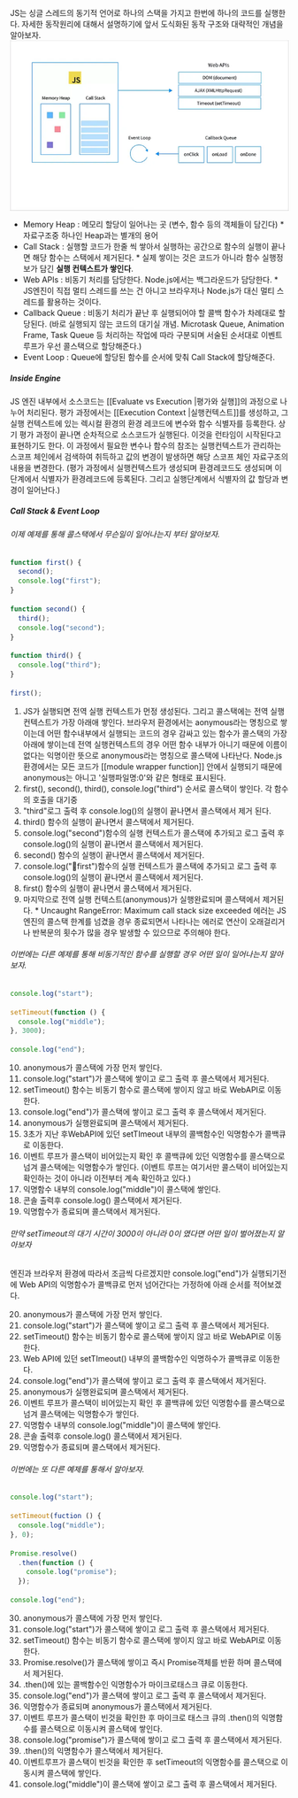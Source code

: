 JS는 싱글 스레드의 동기적 언어로 하나의 스택을 가지고 한번에 하나의 코드를 실행한다. 자세한 동작원리에 대해서 설명하기에 앞서 도식화된 동작 구조와 대략적인 개념을 알아보자.
<img style="display: block;-webkit-user-select: none;margin: auto;background-color: hsl(0, 0%, 90%);transition: background-color 300ms;" src="https://raw.githubusercontent.com/sladhe01/lab/refs/heads/main/images/1_eFvdHDgxCM6C20Zt80I7Jg.webp">
- Memory Heap : 메모리 할당이 일어나는 곳 (변수, 함수 등의 객체들이 담긴다)
  \* 자료구조중 하나인 Heap과는 별개의 용어
- Call Stack : 실행할 코드가 한줄 씩 쌓아서 실행하는 공간으로 함수의 실행이 끝나면 해당 함수는 스택에서 제거된다.
  \* 실제 쌓이는 것은 코드가 아니라 함수 실행정보가 담긴 **실행 컨텍스트가 쌓인다**.
- Web APIs : 비동기 처리를 담당한다. Node.js에서는 백그라운드가 담당한다.
  \* JS엔진이 직접 멀티 스레드를 쓰는 건 아니고 브라우저나 Node.js가 대신 멀티 스레드를 활용하는 것이다.
- Callback Queue : 비동기 처리가 끝난 후 실행되어야 할 콜백 함수가 차례대로 할당된다. (바로 실행되지 않는 코드의 대기실 개념. Microtask Queue, Animation Frame, Task Queue 등 처리하는 작업에 따라 구분되며 서술된 순서대로 이벤트루프가 우선 콜스택으로 할당해준다.)
- Event Loop : Queue에 할당된 함수를 순서에 맞춰 Call Stack에 할당해준다.
##### Inside Engine
JS 엔진 내부에서 소스코드는 [[Evaluate vs Execution |평가와 실행]]의 과정으로 나누어 처리된다.
평가 과정에서는 [[Execution Context |실행컨텍스트]]를 생성하고, 그 실행 컨텍스트에 있는 렉시컬 환경의 환경 레코드에 변수와 함수 식별자를 등록한다.
상기 평가 과정이 끝나면 순차적으로 소스코드가 실행된다. 이것을 런타임이 시작된다고 표현하기도 한다. 이 과정에서 필요한 변수나 함수의 참조는 실행컨텍스트가 관리하는 스코프 체인에서 검색하여 취득하고 값의 변경이 발생하면 해당 스코프 체인 자료구조의 내용을 변경한다.
(평가 과정에서 실행컨텍스트가 생성되며 환경레코드도 생성되며 이 단계에서 식별자가 환경레코드에 등록된다. 그리고 실행단계에서 식별자의 값 할당과 변경이 일어난다.)

##### Call Stack & Event Loop
###### 이제 예제를 통해 콜스택에서 무슨일이 일어나는지 부터 알아보자.

```js
function first() {
  second();
  console.log("first");
}

function second() {
  third();
  console.log("second");
}

function third() {
  console.log("third");
}

first();
```

1. JS가 실행되면 전역 실행 컨텍스트가 먼정 생성된다. 그리고 콜스택에는 전역 실행컨텍스트가 가장 아래애 쌓인다.
   브라우저 환경에서는 aonymous라는 명칭으로 쌓이는데 어떤 함수내부에서 실행되는 코드의 경우 감싸고 있는 함수가 콜스택의 가장 아래에 쌓이는데 전역 실행컨텍스트의 경우 어떤 함수 내부가 아니기 때문에 이름이 없다는 익명이란 뜻으로 anonymous라는 명칭으로 콜스택에 나타난다. Node.js환경에서는 모든 코드가 [[module wrapper function]] 안에서 실행되기 때문에 anonymous는 아니고 '실행파일명:0'와 같은 형태로 표시된다.
2. first(), second(), third(), console.log("third") 순서로 콜스택이 쌓인다. 각 함수의 호출을 대기중
3. "third"로그 출력 후 console.log()의 실행이 끝나면서 콜스택에서 제거 된다.
4. third() 함수의 실행이 끝나면서 콜스택에서 제거된다.
5. console.log("second")함수의 실행 컨텍스트가 콜스택에 추가되고 로그 출력 후 console.log()의 실행이 끝나면서 콜스택에서 제거된다.
6. second() 함수의 실행이 끝나면서 콜스택에서 제거된다.
7. console.log("first")함수의 실행 컨텍스트가 콜스택에 추가되고 로그 출력 후 console.log()의 실행이 끝나면서 콜스택에서 제거된다.
8. first() 함수의 실행이 끝나면서 콜스택에서 제거된다.
9. 마지막으로 전역 실행 컨텍스트(anonymous)가 실행완료되며 콜스택에서 제거된다.
\* Uncaught RangeError: Maximum call stack size exceeded 에러는 JS엔진의 콜스택 한계를 넘겼을 경우 종료되면서 나타나는 에러로 연산이 오래걸리거나 반복문의 횟수가 많을 경우 발생할 수 있으므로 주의해야 한다.
###### 이번에는 다른 예제를 통해 비동기적인 함수를 실행할 경우 어떤 일이 일어나는지 알아보자.

```js
console.log("start");

setTimeout(function () {
  console.log("middle");
}, 3000);

console.log("end");
```

10. anonymous가 콜스택에 가장 먼저 쌓인다.
11. console.log("start")가 콜스택에 쌓이고 로그 출력 후 콜스택에서 제거된다.
12. setTimeout() 함수는 비동기 함수로 콜스택에 쌓이지 않고 바로 WebAPI로 이동한다.
13. console.log("end")가 콜스택에 쌓이고 로그 출력 후 콜스택에서 제거된다.
14. anonymous가 실행완료되며 콜스택에서 제거된다.
15. 3초가 지난 후WebAPI에 있던 setTImeout 내부의 콜백함수인 익명함수가 콜백큐로 이동한다.
16. 이벤트 루프가 콜스택이 비어있는지 확인 후 콜백큐에 있던 익명함수를 콜스택으로 넘겨 콜스택에는 익명함수가 쌓인다. (이벤트 루프는 여기서만 콜스택이 비어있는지 확인하는 것이 아니라 이전부터 계속 확인하고 있다.)
17. 익명함수 내부의 console.log("middle")이 콜스택에 쌓인다.
18. 콘솔 출력후 console.log() 콜스택에서 제거된다.
19. 익명함수가 종료되며 콜스택에서 제거된다.

###### 만약 setTimeout의 대기 시간이  3000이 아니라 0이 였다면 어떤 일이 벌어졌는지 알아보자

엔진과 브라우저 환경에 따라서 조금씩 다르겠지만 console.log("end")가 실행되기전에 Web API의 익명함수가 콜백큐로 먼저 넘어간다는 가정하에 아래 순서를 적어보겠다.

20. anonymous가 콜스택에 가장 먼저 쌓인다.
21. console.log("start")가 콜스택에 쌓이고 로그 출력 후 콜스택에서 제거된다.
22. setTimeout() 함수는 비동기 함수로 콜스택에 쌓이지 않고 바로 WebAPI로 이동한다.
23. Web API에 있던 setTImeout() 내부의 콜백함수인 익명하수가 콜백큐로 이동한다.
24. console.log("end")가 콜스택에 쌓이고 로그 출력 후 콜스택에서 제거된다.
25. anonymous가 실행완료되며 콜스택에서 제거된다.
26. 이벤트 루프가 콜스택이 비어있는지 확인 후 콜백큐에 있던 익명함수를 콜스택으로 넘겨 콜스택에는 익명함수가 쌓인다.
27. 익명함수 내부의 console.log("middle")이 콜스택에 쌓인다.
28. 콘솔 출력후 console.log() 콜스택에서 제거된다.
29. 익명함수가 종료되며 콜스택에서 제거된다.

###### 이번에는 또 다른 예제를 통해서 알아보자.

```js
console.log("start");

setTimeout(fuction () {
  console.log("middle");
}, 0);

Promise.resolve()
  .then(function () {
    console.log("promise");
  });

console.log("end");
```

30. anonymous가 콜스택에 가장 먼저 쌓인다.
31. console.log("start")가 콜스택에 쌓이고 로그 출력 후 콜스택에서 제거된다.
32. setTimeout() 함수는 비동기 함수로 콜스택에 쌓이지 않고 바로 WebAPI로 이동한다.
33. Promise.resolve()가 콜스택에 쌓이고 즉시 Promise객체를 반환 하며 콜스택에서 제거된다.
34. .then()에 있는 콜백함수인 익명함수가 마이크로태스크 큐로 이동한다.
35. console.log("end")가 콜스택에 쌓이고 로그 출력 후 콜스택에서 제거된다.
36. 익명함수가 종료되며 anonymous가 콜스택에서 제거된다.
37. 이벤트 루프가 콜스택이 빈것을 확인한 후 마이크로 태스크 큐의 .then()의 익명함수를 콜스택으로 이동시켜 콜스택에 쌓인다.
38. console.log("promise")가 콜스택에 쌓이고 로그 출력 후 콜스택에서 제거된다.
39. .then()의 익명함수가 콜스택에서 제거된다.
40. 이벤트루프가 콜스택이 빈것을 확인한 후 setTimeout의 익명함수를 콜스택으로 이동시켜 콜스택에 쌓인다.
41. console.log("middle")이 콜스택에 쌓이고 로그 출력 후 콜스택에서 제거된다.